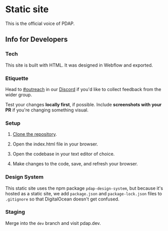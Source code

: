 # Static site
This is the official voice of PDAP.

## Info for Developers

### Tech
This site is built with HTML. It was designed in Webflow and exported.

### Etiquette
Head to [\#outreach](https://discord.com/channels/828274060034965575/853442226034442260/) in our [Discord](https://discord.gg/vKhDv7nC8B) if you'd like to collect feedback from the wider group.

Test your changes **locally first**, if possible. Include **screenshots with your PR** if you're changing something visual.


### Setup

1. [Clone the repository](https://docs.github.com/en/repositories/creating-and-managing-repositories/cloning-a-repository).

2. Open the index.html file in your browser.

3. Open the codebase in your text editor of choice.

4. Make changes to the code, save, and refresh your browser.

### Design System

This static site uses the npm package `pdap-design-system`, but because it's hosted as a static site, we add `package.json` and `package-lock.json` files to `.gitignore` so that DigitalOcean doesn't get confused.


### Staging

Merge into the `dev` branch and visit pdap.dev.
